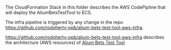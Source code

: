The CloudFormation Stack in this folder describes the AWS CodePipline that will deploy the AliumBetsTestTool to ECS.

The infra pipeline is triggered by any change in the repo https://github.com/rodoherty-ppb/alium-bets-test-tool-aws-infra.

https://github.com/rodoherty-ppb/alium-bets-test-tool-aws-infra describes the architecture (AWS resources) of [Alium Bets Test Tool](https://github.com/rodoherty-ppb/alium-bets-test-tool-aws-infra)



